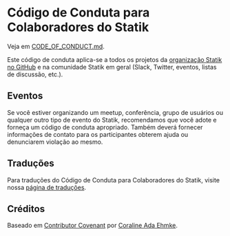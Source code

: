 # Código de Conduta para Colaboradores do Statik

Veja em [CODE_OF_CONDUCT.md](CODE_OF_CONDUCT.md).

Este código de conduta aplica-se a todos os projetos da [organização Statik no GitHub](https://github.com/statikstack/) e na comunidade Statik em geral (Slack, Twitter, eventos, listas de discussão, etc.).

## Eventos

Se você estiver organizando um meetup, conferência, grupo de usuários ou qualquer outro tipo de evento do Statik, recomendamos que você adote e forneça um código de conduta apropriado. Também deverá fornecer informações de contato para os participantes obterem ajuda ou denunciarem violação ao mesmo.

## Traduções

Para traduções do Código de Conduta para Colaboradores do Statik, visite nossa [página de traduções](../README.md).

## Créditos

Baseado em [Contributor Covenant](https://www.contributor-covenant.org/) por [Coraline Ada Ehmke](https://where.coraline.codes/).